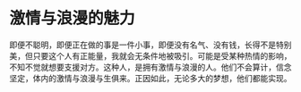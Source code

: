 # 激情与浪漫的魅力

即便不聪明，即便正在做的事是一件小事，即便没有名气、没有钱，长得不是特别美，但只要这个人有正能量，我就会无条件地被吸引。可能是受某种热情的影响，不知不觉就想要支援对方。这种人，是拥有激情与浪漫的人。他们不会算计，信念坚定，体内的激情与浪漫与生俱来。正因如此，无论多大的梦想，他们都能实现。